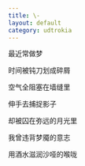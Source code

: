 ```yaml
---
title: \-
layout: default
category: udtrokia
---
```


最近常做梦

时间被钝刀划成碎屑

空气全阻塞在墙缝里

伸手去捕捉影子

却被囚在弥远的月光里

我曾违背梦魇的意志

用酒水滋润沙哑的喉咙
